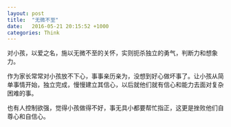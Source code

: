 ```yaml
---
layout: post
title:  "无微不至"
date:   2016-05-21 20:15:52 +1000
categories: Think
---
```


对小孩，以爱之名，施以无微不至的关怀，实则扼杀独立的勇气，判断力和想象力。

作为家长常常对小孩放不下心，事事亲历亲为，没想到好心做坏事了。让小孩从简单事情开始，独立完成，慢慢建立其信心，以后就他们就有信心和能力去面对复杂困难的事。

也有人控制欲强，觉得小孩做得不好，事无具小都要帮忙指正，这更是挫败他们自尊心和自信心。